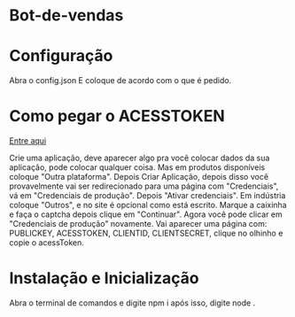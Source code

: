 # Bot-de-vendas

# Configuração
Abra o config.json
E coloque de acordo com o que é pedido.

# Como pegar o ACESSTOKEN
[Entre aqui](https://www.mercadopago.com.br/developers/panel/credentials)

Crie uma aplicação, deve aparecer algo pra você colocar dados da sua aplicação, pode colocar qualquer coisa. Mas em produtos disponíveis coloque "Outra plataforma".
Depois Criar Aplicação, depois disso você provavelmente vai ser redirecionado para uma página com "Credenciais", vá em "Credenciais de produção".
Depois "Ativar credenciais". Em indústria coloque "Outros", e no site é opcional como está escrito. Marque a caixinha e faça o captcha depois clique em "Continuar".
Agora você pode clicar em "Credenciais de produção" novamente. Vai aparecer uma página com: PUBLICKEY, ACESSTOKEN, CLIENTID, CLIENTSECRET, clique no olhinho e copie o acessToken.

# Instalação e Inicialização
Abra o terminal de comandos e digite
npm i
após isso, digite
node .
